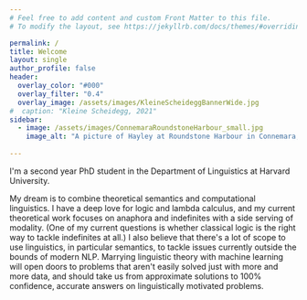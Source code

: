 ```yaml
---
# Feel free to add content and custom Front Matter to this file.
# To modify the layout, see https://jekyllrb.com/docs/themes/#overriding-theme-defaults

permalink: /
title: Welcome
layout: single
author_profile: false
header:
  overlay_color: "#000"
  overlay_filter: "0.4"
  overlay_image: /assets/images/KleineScheideggBannerWide.jpg
#  caption: "Kleine Scheidegg, 2021"
sidebar:
  - image: /assets/images/ConnemaraRoundstoneHarbour_small.jpg
    image_alt: "A picture of Hayley at Roundstone Harbour in Connemara, Ireland"
  
---
```


I'm a second year PhD student in the Department of Linguistics at Harvard University.

My dream is to combine theoretical semantics and computational linguistics. I have a deep love for logic and lambda calculus, and my current theoretical work focuses on anaphora and indefinites with a side serving of modality. (One of my current questions is whether classical logic is the right way to tackle indefinites at all.) 
I also believe that there's a lot of scope to use linguistics, in particular semantics, to tackle issues currently outside the bounds of modern NLP. 
Marrying linguistic theory with machine learning will open doors to problems that aren't easily solved just with more and more data, and should take us from approximate solutions to 100% confidence, accurate answers on linguistically motivated problems. 
